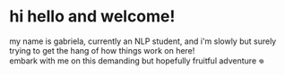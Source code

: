 # hi hello and welcome! 
my name is gabriela, currently an NLP student, and i'm slowly but surely trying to get the hang of how things work on here! <br>
embark with me on this demanding but hopefully fruitful adventure 𖦹 
